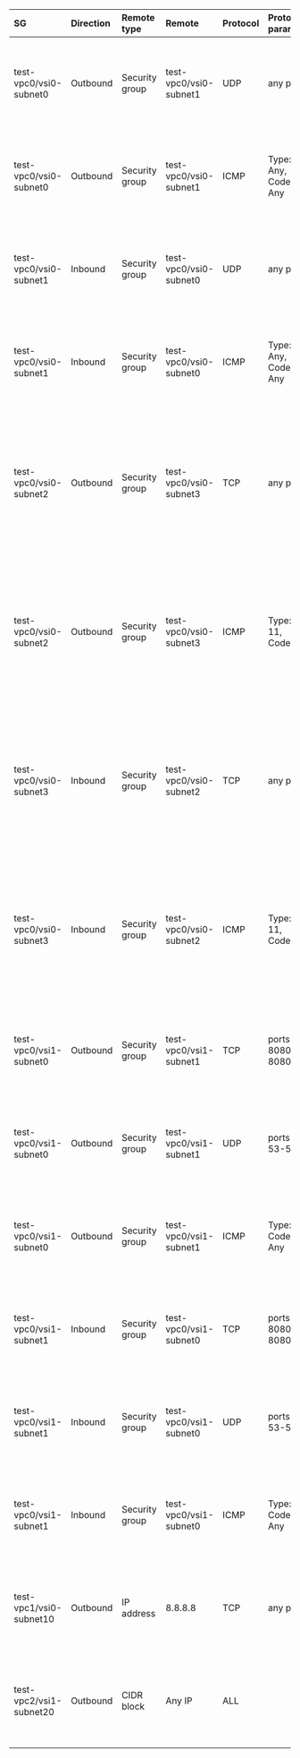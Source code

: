  | SG | Direction | Remote type | Remote | Protocol | Protocol params | Description | 
 |  :---  |  :---  |  :---  |  :---  |  :---  |  :---  |  :---  | 
 | test-vpc0/vsi0-subnet0 | Outbound | Security group | test-vpc0/vsi0-subnet1 | UDP | any port | Internal. required-connections[0]: (instance test-vpc0/vsi0-subnet0)->(instance test-vpc0/vsi0-subnet1); allowed-protocols[0] | 
 | test-vpc0/vsi0-subnet0 | Outbound | Security group | test-vpc0/vsi0-subnet1 | ICMP | Type: Any, Code: Any | Internal. required-connections[0]: (instance test-vpc0/vsi0-subnet0)->(instance test-vpc0/vsi0-subnet1); allowed-protocols[1] | 
 | test-vpc0/vsi0-subnet1 | Inbound | Security group | test-vpc0/vsi0-subnet0 | UDP | any port | Internal. required-connections[0]: (instance test-vpc0/vsi0-subnet0)->(instance test-vpc0/vsi0-subnet1); allowed-protocols[0] | 
 | test-vpc0/vsi0-subnet1 | Inbound | Security group | test-vpc0/vsi0-subnet0 | ICMP | Type: Any, Code: Any | Internal. required-connections[0]: (instance test-vpc0/vsi0-subnet0)->(instance test-vpc0/vsi0-subnet1); allowed-protocols[1] | 
 | test-vpc0/vsi0-subnet2 | Outbound | Security group | test-vpc0/vsi0-subnet3 | TCP | any port | Internal. required-connections[2]: (nif test-vpc0/vsi0-subnet2/graveyard-handmade-ransack-acquaint)->(nif test-vpc0/vsi0-subnet3/icky-balsamic-outgoing-leached); allowed-protocols[0] | 
 | test-vpc0/vsi0-subnet2 | Outbound | Security group | test-vpc0/vsi0-subnet3 | ICMP | Type: 11, Code: 1 | Internal. required-connections[2]: (nif test-vpc0/vsi0-subnet2/graveyard-handmade-ransack-acquaint)->(nif test-vpc0/vsi0-subnet3/icky-balsamic-outgoing-leached); allowed-protocols[1] | 
 | test-vpc0/vsi0-subnet3 | Inbound | Security group | test-vpc0/vsi0-subnet2 | TCP | any port | Internal. required-connections[2]: (nif test-vpc0/vsi0-subnet2/graveyard-handmade-ransack-acquaint)->(nif test-vpc0/vsi0-subnet3/icky-balsamic-outgoing-leached); allowed-protocols[0] | 
 | test-vpc0/vsi0-subnet3 | Inbound | Security group | test-vpc0/vsi0-subnet2 | ICMP | Type: 11, Code: 1 | Internal. required-connections[2]: (nif test-vpc0/vsi0-subnet2/graveyard-handmade-ransack-acquaint)->(nif test-vpc0/vsi0-subnet3/icky-balsamic-outgoing-leached); allowed-protocols[1] | 
 | test-vpc0/vsi1-subnet0 | Outbound | Security group | test-vpc0/vsi1-subnet1 | TCP | ports 8080-8080 | Internal. required-connections[1]: (instance test-vpc0/vsi1-subnet0)->(instance test-vpc0/vsi1-subnet1); allowed-protocols[0] | 
 | test-vpc0/vsi1-subnet0 | Outbound | Security group | test-vpc0/vsi1-subnet1 | UDP | ports 53-53 | Internal. required-connections[1]: (instance test-vpc0/vsi1-subnet0)->(instance test-vpc0/vsi1-subnet1); allowed-protocols[1] | 
 | test-vpc0/vsi1-subnet0 | Outbound | Security group | test-vpc0/vsi1-subnet1 | ICMP | Type: 8, Code: Any | Internal. required-connections[1]: (instance test-vpc0/vsi1-subnet0)->(instance test-vpc0/vsi1-subnet1); allowed-protocols[2] | 
 | test-vpc0/vsi1-subnet1 | Inbound | Security group | test-vpc0/vsi1-subnet0 | TCP | ports 8080-8080 | Internal. required-connections[1]: (instance test-vpc0/vsi1-subnet0)->(instance test-vpc0/vsi1-subnet1); allowed-protocols[0] | 
 | test-vpc0/vsi1-subnet1 | Inbound | Security group | test-vpc0/vsi1-subnet0 | UDP | ports 53-53 | Internal. required-connections[1]: (instance test-vpc0/vsi1-subnet0)->(instance test-vpc0/vsi1-subnet1); allowed-protocols[1] | 
 | test-vpc0/vsi1-subnet1 | Inbound | Security group | test-vpc0/vsi1-subnet0 | ICMP | Type: 8, Code: Any | Internal. required-connections[1]: (instance test-vpc0/vsi1-subnet0)->(instance test-vpc0/vsi1-subnet1); allowed-protocols[2] | 
 | test-vpc1/vsi0-subnet10 | Outbound | IP address | 8.8.8.8 | TCP | any port | External. required-connections[3]: (instance test-vpc1/vsi0-subnet10)->(external dns); allowed-protocols[0] | 
 | test-vpc2/vsi1-subnet20 | Outbound | CIDR block | Any IP | ALL |  | External. required-connections[4]: (instance test-vpc2/vsi1-subnet20)->(external public internet); allowed-protocols[0] | 

